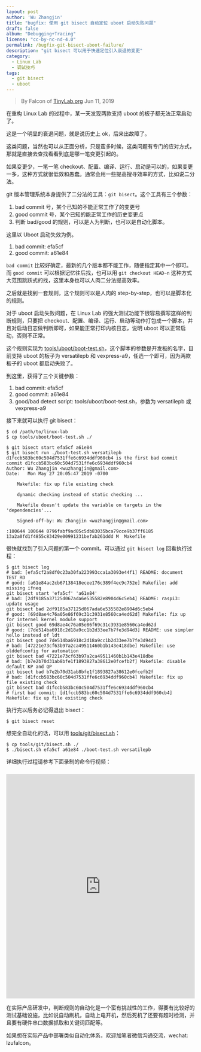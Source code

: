 ```yaml
---
layout: post
author: 'Wu Zhangjin'
title: "bugfix: 使用 git bisect 自动定位 uboot 启动失败问题"
draft: false
album: "Debugging+Tracing"
license: "cc-by-nc-nd-4.0"
permalink: /bugfix-git-bisect-uboot-failure/
description: "git bisect 可以用于快速定位引入衰退的变更"
category:
  - Linux Lab
  - 调试技巧
tags:
  - git bisect
  - uboot
---
```


> By Falcon of [TinyLab.org][1]
> Jun 11, 2019

在重构 Linux Lab 的过程中，某一天发现两款支持 uboot 的板子都无法正常启动了。

这是一个明显的衰退问题，就是说历史上 ok，后来出故障了。

这类问题，当然也可以从正面分析，只是蛮多时候，这类问题有专门的应对方式，那就是直接去查找看看到底是哪一笔变更引起的。

如果变更少，一笔一笔 checkout、配置、编译、运行、启动是可以的，如果变更一多，这种方式就很低效和愚蠢。通常会用一些提高搜寻效率的方式，比如说二分法。

git 版本管理系统本身提供了二分法的工具：`git bisect`。这个工具有三个参数：

1. bad commit 号，某个已知的不能正常工作了的变更号
2. good commit 号，某个已知的能正常工作的历史变更点
3. 判断 bad/good 的规则，可以是人为判断，也可以是自动化脚本。

这里以 Uboot 启动失效为例。

1. bad commit: efa5cf
2. good commit: a61e84

`bad commit` 比较好确定，最新的几个版本都不能工作，随便指定其中一个即可。而 `good commit` 可以根据记忆往后找，也可以用 `git checkout HEAD~n` 这种方式大范围跳跃式的找，这里本身也可以人肉二分法提高效率。

之后就是找到一套规则，这个规则可以是人肉的 step-by-step，也可以是脚本化的规则。

对于 uboot 启动失败问题，在 Linux Lab 的强大测试功能下很容易撰写这样的判断规则，只要把 checkout、配置、编译、运行、启动等动作打包成一个脚本，并且对启动日志做判断即可，如果能正常打印内核日志，说明 uboot 可以正常启动，否则不正常。

这个规则实现为 [tools/uboot/boot-test.sh](https://github.com/tinyclub/linux-lab/blob/master/tools/uboot/boot-test.sh)，这个脚本的参数是开发板的名字，目前支持 uboot 的板子为 versatilepb 和 vexpress-a9，任选一个即可，因为两款板子的 uboot 都启动失败了。

到这里，获得了三个关键参数：

1. bad commit: efa5cf
2. good commit: a61e84
3. good/bad detect script: tools/uboot/boot-test.sh，参数为 versatilepb 或 vexpress-a9

接下来就可以执行 git bisect：

    $ cd /path/to/linux-lab
    $ cp tools/uboot/boot-test.sh ./

    $ git bisect start efa5cf a61e84
    $ git bisect run ./boot-test.sh versatilepb
    d1fccb583bc60c504d7531ffe6c6934ddf960cb4 is the first bad commit
    commit d1fccb583bc60c504d7531ffe6c6934ddf960cb4
    Author: Wu Zhangjin <wuzhangjin@gmail.com>
    Date:   Mon May 27 20:05:47 2019 -0700

        Makefile: fix up file existing check

        dynamic checking instead of static checking ...

        Makefile doesn't update the variable on targets in the 'dependencies'...

        Signed-off-by: Wu Zhangjin <wuzhangjin@gmail.com>

    :100644 100644 0796fabf9ad05c5db83035bca79cce9b37ff6185 13a2a0fd1f4855c83429e00991231befab261ddd M	Makefile

很快就找到了引入问题的第一个 commit。可以通过 `git bisect log` 回看执行过程：

    $ git bisect log
    # bad: [efa5cf2a8df0c23a30fa223993cca1a3093e44f1] README: document TEST_RD
    # good: [a61e84ac2cb67138418ecee176c389f4ec9c752e] Makefile: add missing ifneq
    git bisect start 'efa5cf' 'a61e84'
    # bad: [2df9185a37125d067ada6e535582e8904d6c5eb4] README: raspi3: update usage
    git bisect bad 2df9185a37125d067ada6e535582e8904d6c5eb4
    # good: [69d8ae4c76a05e86f69c31c3931e8560ca4ed62d] Makefile: fix up for internel kernel module support
    git bisect good 69d8ae4c76a05e86f69c31c3931e8560ca4ed62d
    # good: [7de514ba6918c2d18a9cc1b2d33ee7b7fe3d94d3] README: use simpler hello instead of ldt
    git bisect good 7de514ba6918c2d18a9cc1b2d33ee7b7fe3d94d3
    # bad: [47221e73cf63b97a2ca49511460b1b143e418dbe] Makefile: use olddefconfig for automation
    git bisect bad 47221e73cf63b97a2ca49511460b1b143e418dbe
    # bad: [b7e2b70d31ab8bfe1f1893827a38612e0fcefb2f] Makefile: disable default KP and QP
    git bisect bad b7e2b70d31ab8bfe1f1893827a38612e0fcefb2f
    # bad: [d1fccb583bc60c504d7531ffe6c6934ddf960cb4] Makefile: fix up file existing check
    git bisect bad d1fccb583bc60c504d7531ffe6c6934ddf960cb4
    # first bad commit: [d1fccb583bc60c504d7531ffe6c6934ddf960cb4] Makefile: fix up file existing check


执行完以后务必记得退出 bisect：

    $ git bisect reset

想完全自动化的话，可以用 [tools/git/bisect.sh](https://github.com/tinyclub/linux-lab/blob/master/tools/git/bisect.sh)：

    $ cp tools/git/bisect.sh ./
    $ ./bisect.sh efa5cf a61e84 ./boot-test.sh versatilepb

详细执行过程请参考下面录制的命令行视频：

<iframe src="http://showterm.io/6ef2e19278ed1fd183771" width="100%" height="600" marginheight="0" marginwidth="0" frameborder="0" scrolling="no" border="0" style="margin-top: 10px" allowfullscreen></iframe>

在实际产品研发中，判断规则的自动化是一个蛮有挑战性的工作，得要有比较好的测试基础设施，比如说自动刷机，自动上电开机，然后死机了还要有超时检测，并且要有硬件串口数据抓取和关键词匹配等。

如果想在实际产品中部署类似自动化体系，欢迎加笔者微信沟通交流，wechat: lzufalcon。

[1]: http://tinylab.org
